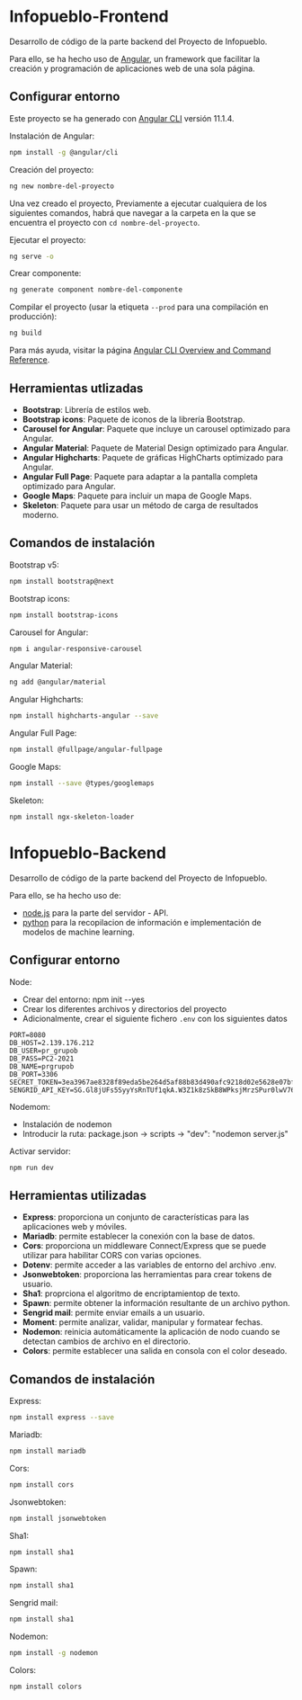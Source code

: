 # Infopueblo-Frontend

Desarrollo de código de la parte backend del Proyecto de Infopueblo.

Para ello, se ha hecho uso de [Angular](https://angular.io/), un framework que facilitar la creación y programación de aplicaciones web de una sola página.

## Configurar entorno

Este proyecto se ha generado con [Angular CLI](https://github.com/angular/angular-cli) versión 11.1.4.

Instalación de Angular:

```sh
npm install -g @angular/cli
```

Creación del proyecto:

```sh
ng new nombre-del-proyecto
```

Una vez creado el proyecto, Previamente a ejecutar cualquiera de los siguientes comandos, habrá que navegar a la carpeta en la que se encuentra el proyecto con `cd nombre-del-proyecto`.

Ejecutar el proyecto:

```sh
ng serve -o
```

Crear componente:

```sh
ng generate component nombre-del-componente
```

Compilar el proyecto (usar la etiqueta `--prod` para una compilación en producción):

```sh
ng build
```

Para más ayuda, visitar la página [Angular CLI Overview and Command Reference](https://angular.io/cli).

## Herramientas utlizadas

- **Bootstrap**: Librería de estilos web.
- **Bootstrap icons**: Paquete de iconos de la librería Bootstrap.
- **Carousel for Angular**: Paquete que incluye un carousel optimizado para Angular.
- **Angular Material**: Paquete de Material Design optimizado para Angular.
- **Angular Highcharts**: Paquete de gráficas HighCharts optimizado para Angular.
- **Angular Full Page**: Paquete para adaptar a la pantalla completa optimizado para Angular.
- **Google Maps**: Paquete para incluir un mapa de Google Maps.
- **Skeleton**: Paquete para usar un método de carga de resultados moderno.


## Comandos de instalación

Bootstrap v5:

```sh
npm install bootstrap@next
```

Bootstrap icons:

```sh
npm install bootstrap-icons
```

Carousel for Angular:

```sh
npm i angular-responsive-carousel
```

Angular Material:

```sh
ng add @angular/material
```

Angular Highcharts:

```sh
npm install highcharts-angular --save
```

Angular Full Page:

```sh
npm install @fullpage/angular-fullpage
```

Google Maps:

```sh
npm install --save @types/googlemaps
```

Skeleton:

```sh
npm install ngx-skeleton-loader
```

# Infopueblo-Backend

Desarrollo de código de la parte backend del Proyecto de Infopueblo.

Para ello, se ha hecho uso de:
- [node.js](https://nodejs.org/en/) para la parte del servidor - API.
- [python](https://www.python.org/downloads/) para la recopilacion de información e implementación de modelos de machine learning.

## Configurar entorno

Node:
- Crear del entorno: npm init --yes
- Crear los diferentes archivos y directorios del proyecto
- Adicionalmente, crear el siguiente fichero `.env` con los siguientes datos

```.env
PORT=8080
DB_HOST=2.139.176.212
DB_USER=pr_grupob
DB_PASS=PC2-2021
DB_NAME=prgrupob
DB_PORT=3306
SECRET_TOKEN=3ea3967ae8328f89eda5be264d5af88b83d490afc9218d02e5628e07bf89850e828eef80c4085c20e4a394f5a7792773347e7a6492b0e05e54f321a34b7ed20b
SENGRID_API_KEY=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
```

Nodemom:
- Instalación de nodemon
- Introducir la ruta: package.json -> scripts -> "dev": "nodemon server.js"

Activar servidor:
```sh
npm run dev
```

## Herramientas utilizadas

- **Express**: proporciona un conjunto de características para las aplicaciones web y móviles.
- **Mariadb**: permite establecer la conexión con la base de datos.
- **Cors**: proporciona un middleware Connect/Express que se puede utilizar para habilitar CORS con varias opciones.
- **Dotenv**: permite acceder a las variables de entorno del archivo .env.
- **Jsonwebtoken**: proporciona las herramientas para crear tokens de usuario.
- **Sha1**: proprciona el algoritmo de encriptamientop de texto.
- **Spawn**: permite obtener la información resultante de un archivo python.
- **Sengrid mail**: permite enviar emails a un usuario.
- **Moment**: permite analizar, validar, manipular y formatear fechas.
- **Nodemon**: reinicia automáticamente la aplicación de nodo cuando se detectan cambios de archivo en el directorio.
- **Colors**: permite establecer una salida en consola con el color deseado.

## Comandos de instalación

Express:

```sh
npm install express --save
```

Mariadb:

```sh
npm install mariadb
```

Cors:

```sh
npm install cors
```

Jsonwebtoken:

```sh
npm install jsonwebtoken
```

Sha1:

```sh
npm install sha1
```

Spawn:

```sh
npm install sha1
```

Sengrid mail:

```sh
npm install sha1
```

Nodemon:

```sh
npm install -g nodemon
```

Colors:

```sh
npm install colors
```